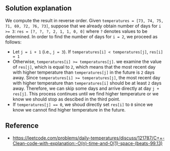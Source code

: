 ## Solution explanation

We compute the result in reverse order. Given
`temperatures = [73, 74, 75, 71, 69, 72, 76, 73]`,
suppose that we already obtain number of days for `i >= 3`: `res = [?, ?, ?, 2, 1, 1, 0, 0]` where `?` denotes
values to be determined. In order to find the number of days for `i = 2`, we proceed as follows:

- Let `j = i + 1` (i.e., `j = 3`). If `temperatures[i] < temperatures[j]`, `res[i] = 1`
- Otherwise, `temperatures[i] >= temperatures[j]`. we examine the value of `res[j]`, which is equal to `2`,
which means that the most recent day with higher temperature than `temperatures[j]` in the future is `2` days away.
Since `temperatures[i] >= temperatures[j]`, the most recent day with higher temperature than `temperatures[i]` should be
at least `2` days away. Therefore, we can skip some days and arrive directly at day `j + res[j]`.
This process continues until we find higher temperature or we know we should stop as descibed in the third point.
- If `temperatures[j] == 0`, we shoud directly set `res[i]` to `0` since we know we cannot find higher temperature in the future.

## Reference

- https://leetcode.com/problems/daily-temperatures/discuss/121787/C++-Clean-code-with-explanation:-O(n)-time-and-O(1)-space-(beats-99.13)